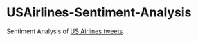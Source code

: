 # USAirlines-Sentiment-Analysis
Sentiment Analysis of [US Airlines tweets](https://www.kaggle.com/crowdflower/twitter-airline-sentiment).
